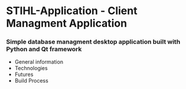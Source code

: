 
# STIHL-Application - Client Managment Application
### Simple database managment desktop application built with Python and Qt framework

* General information
* Technologies
* Futures
* Build Process

